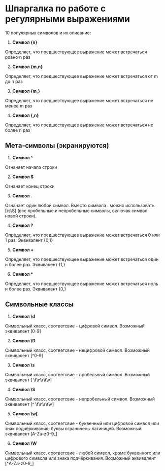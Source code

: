 # **Шпаргалка по работе с регулярными выражениями**
10 популярных символов и их описание:
1. **Символ {n}** 

Определяет, что предшествующее выражение может встречаться ровно n раз 

2. **Символ {m,n}** 

Определяет, что предшествующее выражение может встречаться от m до n раз 

3. **Символ {m,}** 

Определяет, что предшествующее выражение может встречаться не менее m раз 

4. **Символ {,n}**

Определяет, что предшествующее выражение может встречаться не более n раз 

## **Мета-символы (экранируются)**
1. **Символ ^** 

Означает начало строки

2. **Символ $** 

Означает конец строки 

3. **Символ .** 

 Означает один любой символ. Вместо символа . можно использовать [\s\S] (все пробельные и непробельные символы, включая символ новой строки). 

4. **Символ ?** 

Определяет, что предшествующее выражение может встречаться 0 или 1 раз. Эквивалент {0,1} 

5. **Символ +** 

Определяет, что предшествующее выражение может встречаться один и более раз. Эквивалент {1,} 

6. **Символ \*** 

Определяет, что предшествующее выражение может встречаться ноль и более раз. Эквивалент {0,} 

## **Символьные классы**
1. **Символ \d** 

Символьный класс, соответсвие - цифровой символ. Возможный эквивалент [0-9] 

2. **Символ \D** 

Символьный класс, соответсвие - нецифровой символ. Возможный эквивалент [^0-9] 

3. **Символ \s** 

Символьный класс, соответсвие - пробельный символ. Возможный эквивалент [ \f\n\r\t\v] 

4. **Символ \S** 

Символьный класс, соответсвие - непробельный символ. Возможный эквивалент [^ \f\n\r\t\v] 

5. **Символ \w[** 

Символьный класс, соответсвие - буквенный или цифровой символ или знак подчёркивания; буквы ограничены латиницей. Возможный эквивалент [A-Za-z0-9\_] 

6. **Символ \W** 

Символьный класс, соответсвие - любой символ, кроме буквенного или цифрового символа или знака подчёркивания. Возможный эквивалент [^A-Za-z0-9\_] 
